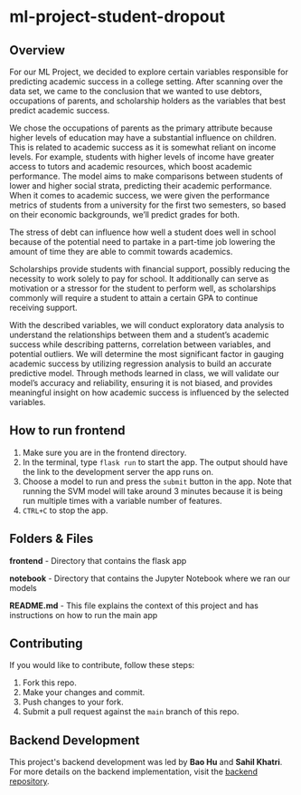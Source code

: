 # ml-project-student-dropout

## Overview

For our ML Project, we decided to explore certain variables responsible for predicting academic success in a college setting. After scanning over the data set, we came to the conclusion that we wanted to use debtors, occupations of parents, and scholarship holders as the variables that best predict academic success. 

We chose the occupations of parents as the primary attribute because higher levels of education may have a substantial influence on children. This is related to academic success as it is somewhat reliant on income levels. For example, students with higher levels of income have greater access to tutors and academic resources, which boost academic performance. The model aims to make comparisons between students of lower and higher social strata, predicting their academic performance. When it comes to academic success, we were given the performance metrics of students from a university for the first two semesters, so based on their economic backgrounds, we’ll predict grades for both. 

The stress of debt can influence how well a student does well in school because of the potential need to partake in a part-time job lowering the amount of time they are able to commit towards academics. 

Scholarships provide students with financial support, possibly reducing the necessity to work solely to pay for school. It additionally can serve as motivation or a stressor for the student to perform well, as scholarships commonly will require a student to attain a certain GPA to continue receiving support. 

With the described variables, we will conduct exploratory data analysis to understand the relationships between them and a student’s academic success while describing patterns, correlation between variables, and potential outliers. We will determine the most significant factor in gauging academic success by utilizing regression analysis to build an accurate predictive model. Through methods learned in class, we will validate our model’s accuracy and reliability, ensuring it is not biased, and provides meaningful insight on how academic success is influenced by the selected variables. 

## How to run frontend

1. Make sure you are in the frontend directory.
2. In the terminal, type `flask run` to start the app. The output should have the link to the development server the app runs on.
3. Choose a model to run and press the `submit` button in the app. Note that running the SVM model will take around 3 minutes because it is being run multiple times with a variable number of features.
4. `CTRL+C` to stop the app.

## Folders & Files

**frontend** - Directory that contains the flask app

**notebook** - Directory that contains the Jupyter Notebook where we ran our models

**README.md** -  This file explains the context of this project and has instructions on how to run the main app

## Contributing

If you would like to contribute, follow these steps:
1. Fork this repo.
2. Make your changes and commit.
3. Push changes to your fork.
4. Submit a pull request against the `main` branch of this repo.

## Backend Development
This project's backend development was led by __Bao Hu__ and __Sahil Khatri__. For more details on the backend implementation, visit the [backend repository](https://github.com/hubao666/ECS171_Group14_FinalProject).

